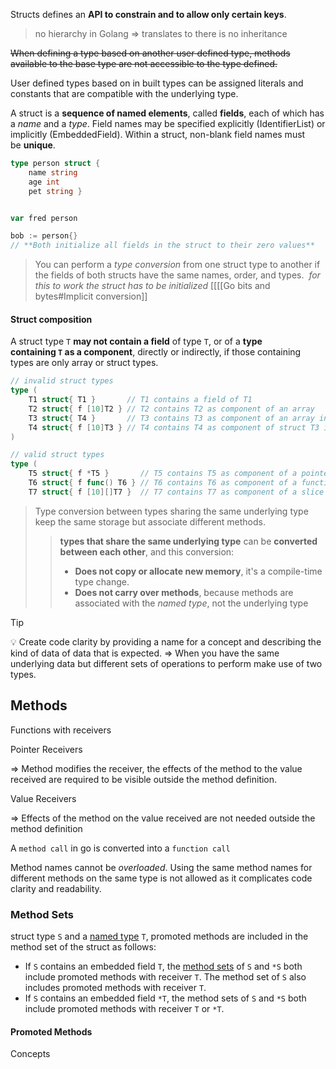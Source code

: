 Structs defines an __API to constrain and to allow only certain keys__.

> no hierarchy in Golang ⇒ translates to there is no inheritance

~~When defining a type based on another user defined type, methods available to the base type are not accessible to the type defined.~~

User defined types based on in built types can be assigned literals and constants that are compatible with the underlying type.

A struct is a __sequence of named elements__, called __fields__, each of which has a _name_ and a _type_. Field names may be specified explicitly (IdentifierList) or implicitly (EmbeddedField). Within a struct, non-blank field names must be __unique__.

```go 
type person struct {
	name string 
	age int 
	pet string }


var fred person

bob := person{}
// **Both initialize all fields in the struct to their zero values**
```

>You can perform a _type conversion_ from one struct type to another if the fields of both structs have the same names, order, and types. 
>		*for this to work the struct has to be initialized* [[[[Go bits and bytes#Implicit conversion]]


#### Struct composition
A struct type `T` __may not contain a field__ of type `T`, or of a __type containing `T` as a component__, directly or indirectly, if those containing types are only array or struct types.

```go 
// invalid struct types
type (
	T1 struct{ T1 }       // T1 contains a field of T1
	T2 struct{ f [10]T2 } // T2 contains T2 as component of an array
	T3 struct{ T4 }       // T3 contains T3 as component of an array in struct T4
	T4 struct{ f [10]T3 } // T4 contains T4 as component of struct T3 in an array
)

// valid struct types
type (
	T5 struct{ f *T5 }       // T5 contains T5 as component of a pointer
	T6 struct{ f func() T6 } // T6 contains T6 as component of a function type
	T7 struct{ f [10][]T7 }  // T7 contains T7 as component of a slice in an array
```

> Type conversion between types sharing the same underlying type keep the same storage but associate different methods.
> 
> 	>**types that share the same underlying type** can be **converted between each other**, and this conversion:
> 	>- **Does not copy or allocate new memory**, it's a compile-time type change.
> 	>- **Does not carry over methods**, because methods are associated with the _named type_, not the underlying type


>[!tip]
>💡 Create code clarity by providing a name for a concept and describing the kind of data of data that is expected.
⇒ When you have the same underlying data but different sets of operations to perform make use of two types.

## Methods

Functions with receivers

Pointer Receivers

⇒ Method modifies the receiver, the effects of the method to the value received are required to be visible outside the method definition.

Value Receivers

⇒ Effects of the method on the value received are not needed outside the method definition

A `method call` in go is converted into a `function call` 

Method names cannot be _overloaded_. Using the same method names for different methods on the same type is not allowed as it complicates code clarity and readability.


### Method Sets
struct type `S` and a [named type](https://go.dev/ref/spec#Types) `T`, promoted methods are included in the method set of the struct as follows:

- If `S` contains an embedded field `T`, the [method sets](https://go.dev/ref/spec#Method_sets) of `S` and `*S` both include promoted methods with receiver `T`. The method set of `S` also includes promoted methods with receiver `T`.
- If `S` contains an embedded field `*T`, the method sets of `S` and `*S` both include promoted methods with receiver `T` or `*T`.

#### Promoted Methods
Concepts  